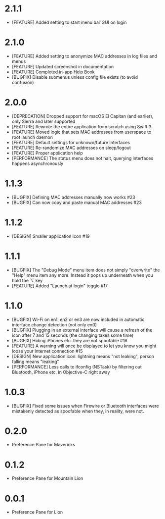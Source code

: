 # 2.1.1

* [FEATURE] Added setting to start menu bar GUI on login

# 2.1.0

* [FEATURE] Added setting to anonymize MAC addresses in log files and menus
* [FEATURE] Updated screenshot in documentation
* [FEATURE] Completed in-app Help Book
* [BUGFIX] Disable submenus unless config file exists (to avoid confusion)

# 2.0.0

* [DEPRECATION] Dropped support for macOS El Capitan (and earlier), only Sierra and later supported
* [FEATURE] Rewrote the entire application from scratch using Swift 3
* [FEATURE] Moved logic that sets MAC addresses from userspace to root launch daemon
* [FEATURE] Default settings for unknown/future Interfaces
* [FEATURE] Re-randomize MAC addresses on sleep/logout
* [FEATURE] Proper application help
* [PERFORMANCE] The status menu does not halt, querying interfaces happens asynchronously

# 1.1.3

* [BUGFIX] Defining MAC addresses manually now works #23
* [BUGFIX] Can now copy and paste manual MAC addresses #23

# 1.1.2

* [DESIGN] Smaller application icon #19

# 1.1.1

* [BUGFIX] The "Debug Mode" menu item does not simply "overwrite" the "Help" menu item any more. Instead it pops up underneath when you hold the ⌥ key
* [FEATURE] Added "Launch at login" toggle #17

# 1.1.0

* [BUGFIX] Wi-Fi on en1, en2 or en3 are now included in automatic interface change detection (not only en0)
* [BUGFIX] Plugging in an external interface will cause a refresh of the icon after 7 and 15 seconds (the changing takes some time)
* [BUGFIX] Hiding iPhones etc. they are not spoofable #16
* [FEATURE] A warning will once be displayed to let you know you might loose your Internet connection #15
* [DESIGN] New application icon: lightning means "not leaking", person falling means "leaking"
* [PERFORMANCE] Less calls to ifconfig (NSTask) by filtering out Bluetooth, iPhone etc. in Objective-C right away

# 1.0.3

* [BUGFIX] Fixed some issues when Firewire or Bluetooth interfaces were mistakenly detected as spoofable when they, in reality, were not.

# 0.2.0

* Preference Pane for Mavericks

# 0.1.2

* Preference Pane for Mountain Lion

# 0.0.1

* Preference Pane for Lion
